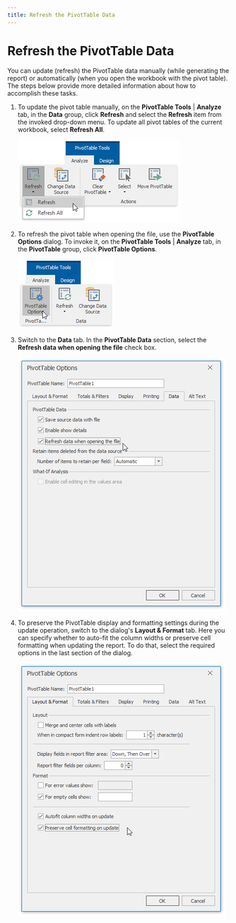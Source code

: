 ```yaml
---
title: Refresh the PivotTable Data
---
```

# Refresh the PivotTable Data
You can update (refresh) the PivotTable data manually (while generating the report) or automatically (when you open the workbook with the pivot table). The steps below provide more detailed information about how to accomplish these tasks.
1. To update the pivot table manually, on the **PivotTable Tools** | **Analyze** tab, in the **Data** group, click **Refresh** and select the **Refresh** item from the invoked drop-down menu. To update all pivot tables of the current workbook, select **Refresh All**.
	
	![Spreadsheet_PivotTable_Refresh_Ribbon](../../../images/img126819.png)
2. To refresh the pivot table when opening the file, use the **PivotTable Options** dialog. To invoke it, on the **PivotTable Tools** | **Analyze** tab, in the **PivotTable** group, click **PivotTable Options**.
	
	![Spreadsheet_PivotTable_OptionDialog_FromRibbon](../../../images/img126825.png)
3. Switch to the **Data** tab. In the **PivotTable Data** section, select the **Refresh data when opening the file** check box.
	
	![Spreadsheet_PivotTable_Refresh_Automatically](../../../images/img126821.png)
4. To preserve the PivotTable display and formatting settings during the update operation, switch to the dialog's **Layout &amp; Format** tab. Here you can specify whether to auto-fit the column widths or preserve cell formatting when updating the report. To do that, select the required options in the last section of the dialog.
	
	![Spreadsheet_PivotTable_Refresh_DialogSettings](../../../images/img126820.png)